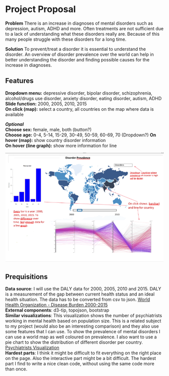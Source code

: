 # Project Proposal

**Problem** There is an increase in diagnoses of mental disorders such as depression, autism,
ADHD and more. Often treatments are not sufficient due to a lack of understanding what these
disorders really are. Because of this many people struggle with these disorders for a long time.  

**Solution** To prevent/treat a disorder it is essential to understand the disorder. An
overview of disorder prevalence over the world can help in better understanding the disorder
and finding possible causes for the increase in diagnoses.

## Features
**Dropdown menu:** depressive disorder, bipolar disorder, schizophrenia, alcohol/drugs
use disorder, anxiety disorder, eating disorder, autism, ADHD  
**Slide function:** 2000, 2005, 2010, 2015  
**On click (map):** select a country, all countries on the map where data is available

***Optional***   
**Choose sex:** female, male, both (button?)  
**Choose age:** 0-4, 5-14, 15-29, 30-49, 50-59, 60-69, 70 (Dropdown?)
**On hover (map):** show country disorder information   
**On hover (line graph):** show more information for line

![image](doc/projectProposal3.png)

## Prequisitions
**Data source**: I will use the DALY data for 2000, 2005, 2010 and 2015. DALY is a measurement of
the gap between current health status and an ideal health situation. The data has to be converted
from csv to json. [World Health Organization - Disease Burden 2000-2015](http://www.who.int/healthinfo/global_burden_disease/estimates/en/index2.html)  
**External components**: d3-tip, topojson, bootstrap  
**Similar visualizations**: This visualization shows the number of psychiatrists
working in mental health based on population size. This is a related subject to my project (would
also be an interesting comparison) and they also use some features that I can use.
To show the prevalence of mental disorders I can use a world map as well coloured
on prevalence. I also want to use a pie chart to show the distribution of different
disorder per country. [Psychiatrists Visualization](http://gamapserver.who.int/gho/interactive_charts/mental_health/psychiatrists_nurses/atlas.html)  
**Hardest parts**: I think it might be difficult to fit everything on the right place on the page.
Also the interactive part might be a bit difficult. The hardest part I find to write a nice
clean code, without using the same code more than once.
